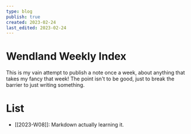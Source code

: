 ```yaml
---
type: blog
publish: true
created: 2023-02-24
last_edited: 2023-02-24
---
```

# Wendland Weekly Index

This is my vain attempt to publish a note once a week, about anything that takes my fancy that week! The point isn't to be good, just to break the barrier to just writing something.

# List
- [[2023-W08]]: Markdown actually learning it.